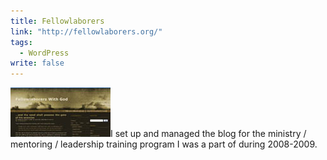 ```yaml
---
title: Fellowlaborers
link: "http://fellowlaborers.org/"
tags: 
  - WordPress
write: false
---
```


<img src="/img/portfolio/thumbs/fellowlaborers.jpg" alt="" class="left">I set up and managed the blog for the ministry / mentoring / leadership training program I was a part of during 2008-2009.